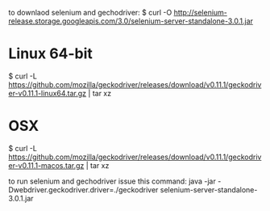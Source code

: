to downlaod selenium and gechodriver:
$ curl -O http://selenium-release.storage.googleapis.com/3.0/selenium-server-standalone-3.0.1.jar

# Linux 64-bit
$ curl -L https://github.com/mozilla/geckodriver/releases/download/v0.11.1/geckodriver-v0.11.1-linux64.tar.gz | tar xz
# OSX
$ curl -L https://github.com/mozilla/geckodriver/releases/download/v0.11.1/geckodriver-v0.11.1-macos.tar.gz | tar xz


to run selenium and gechodriver issue this command:
java -jar -Dwebdriver.geckodriver.driver=./geckodriver selenium-server-standalone-3.0.1.jar